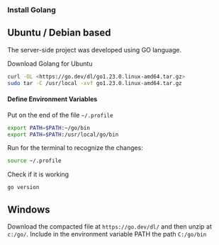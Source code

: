### Install Golang

## Ubuntu / Debian based

The server-side project was developed using GO language. 

Download Golang for Ubuntu

```sh
curl -OL <https://go.dev/dl/go1.23.0.linux-amd64.tar.gz>
sudo tar -C /usr/local -xvf go1.23.0.linux-amd64.tar.gz
```

#### Define Environment Variables

Put on the end of the file `~/.profile`

```sh
export PATH=$PATH:~/go/bin
export PATH=$PATH:/usr/local/go/bin
```

Run for the terminal to recognize the changes:

```sh
source ~/.profile
```

Check if it is working

```sh
go version
```

## Windows

Download the compacted file at `https://go.dev/dl/` and then 
unzip at `c:/go/`. Include in the environment variable PATH the path `C:/go/bin`
